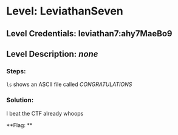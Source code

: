 # Level: LeviathanSeven
## Level Credentials: leviathan7:ahy7MaeBo9
## Level Description: *none*

### Steps:
`ls` shows an ASCII file called *CONGRATULATIONS*
### Solution:  
I beat the CTF already whoops

**Flag: **
